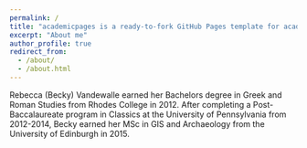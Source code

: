 ```yaml
---
permalink: /
title: "academicpages is a ready-to-fork GitHub Pages template for academic personal websites"
excerpt: "About me"
author_profile: true
redirect_from: 
  - /about/
  - /about.html
---
```


Rebecca (Becky) Vandewalle earned her Bachelors degree in Greek and Roman Studies from Rhodes College in 2012. After completing a Post-Baccalaureate program in Classics at the University of Pennsylvania from 2012-2014, Becky earned her MSc in GIS and Archaeology from the University of Edinburgh in 2015.
